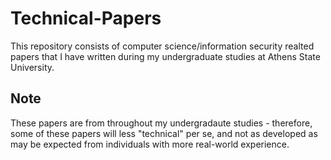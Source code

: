 # Technical-Papers

This repository consists of computer science/information security realted papers that I have written during my undergraduate studies at Athens State University.

## Note
These papers are from throughout my undergradaute studies - therefore, some of these papers will less "technical" per se, and not as developed as may be expected from individuals with more real-world experience.
